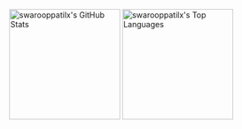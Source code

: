 <picture>
  <source
    srcset="https://github-readme-stats.vercel.app/api?username=swarooppatilx&theme=gotham&show_icons=true&count_private=true"
    media="(prefers-color-scheme: dark)"
  />
  <source
    srcset="https://github-readme-stats.vercel.app/api?username=swarooppatilx&theme=default&show_icons=true&count_private=true"
    media="(prefers-color-scheme: light), (prefers-color-scheme: no-preference)"
  />
  <img height=200 align="center" src="https://github-readme-stats.vercel.app/api?username=swarooppatilx&show_icons=true&count_private=true" alt="swarooppatilx's GitHub Stats" />
</picture>

<picture>
  <source
    srcset="https://github-readme-stats.vercel.app/api/top-langs/?username=swarooppatilx&layout=compact&langs_count=8&card_width=320&theme=gotham&show_icons=true&count_private=true"
    media="(prefers-color-scheme: dark)"
  />
  <source
    srcset="https://github-readme-stats.vercel.app/api/top-langs/?username=swarooppatilx&layout=compact&langs_count=8&card_width=320&theme=default&show_icons=true&count_private=true"
    media="(prefers-color-scheme: light), (prefers-color-scheme: no-preference)"
  />
  <img height=200 align="center" src="https://github-readme-stats.vercel.app/api/top-langs/?username=swarooppatilx&layout=compact&langs_count=8&card_width=320&show_icons=true&count_private=true" alt="swarooppatilx's Top Languages" />
</picture>
